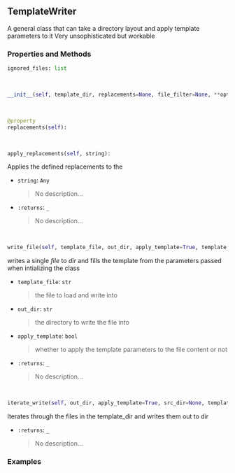 ## <a id="McUtils.Misc.TemplateWriter.TemplateWriter">TemplateWriter</a>
A general class that can take a directory layout and apply template parameters to it
Very unsophisticated but workable

### Properties and Methods
```python
ignored_files: list
```
<a id="McUtils.Misc.TemplateWriter.TemplateWriter.__init__" class="docs-object-method">&nbsp;</a>
```python
__init__(self, template_dir, replacements=None, file_filter=None, **opts): 
```

<a id="McUtils.Misc.TemplateWriter.TemplateWriter.replacements" class="docs-object-method">&nbsp;</a>
```python
@property
replacements(self): 
```

<a id="McUtils.Misc.TemplateWriter.TemplateWriter.apply_replacements" class="docs-object-method">&nbsp;</a>
```python
apply_replacements(self, string): 
```
Applies the defined replacements to the
- `string`: `Any`
    >No description...
- `:returns`: `_`
    >No description...

<a id="McUtils.Misc.TemplateWriter.TemplateWriter.write_file" class="docs-object-method">&nbsp;</a>
```python
write_file(self, template_file, out_dir, apply_template=True, template_dir=None): 
```
writes a single _file_ to _dir_ and fills the template from the parameters passed when intializing the class
- `template_file`: `str`
    >the file to load and write into
- `out_dir`: `str`
    >the directory to write the file into
- `apply_template`: `bool`
    >whether to apply the template parameters to the file content or not
- `:returns`: `_`
    >No description...

<a id="McUtils.Misc.TemplateWriter.TemplateWriter.iterate_write" class="docs-object-method">&nbsp;</a>
```python
iterate_write(self, out_dir, apply_template=True, src_dir=None, template_dir=None): 
```
Iterates through the files in the template_dir and writes them out to dir
- `:returns`: `_`
    >No description...

### Examples


